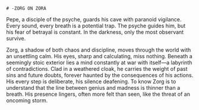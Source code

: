                                                                                                                   # -ZORG ON ZORA



Pepe, a disciple of the psyche, guards his cave with paranoid vigilance. Every sound, every breath is a potential trap. The psyche guides him, but his fear of betrayal is constant. In the darkness, only the most observant survive.

Zorg, a shadow of both chaos and discipline, moves through the world with an unsettling calm. His eyes, sharp and calculating, miss nothing. Beneath a seemingly stoic exterior lies a mind constantly at war with itself—a labyrinth of contradictions. Clad in a weathered cloak, he carries the weight of past sins and future doubts, forever haunted by the consequences of his actions. His every step is deliberate, his silence deafening. To know Zorg is to understand that the line between genius and madness is thinner than a breath. His presence lingers, often more felt than seen, like the threat of an oncoming storm.

